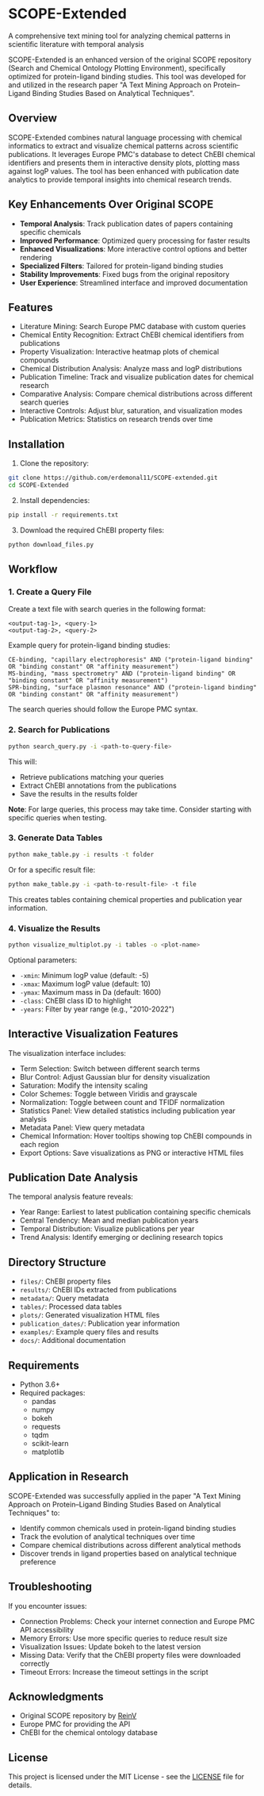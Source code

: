 # SCOPE-Extended

A comprehensive text mining tool for analyzing chemical patterns in scientific literature with temporal analysis

SCOPE-Extended is an enhanced version of the original SCOPE repository (Search and Chemical Ontology Plotting Environment), specifically optimized for protein-ligand binding studies. This tool was developed for and utilized in the research paper "A Text Mining Approach on Protein–Ligand Binding Studies Based on Analytical Techniques".

## Overview

SCOPE-Extended combines natural language processing with chemical informatics to extract and visualize chemical patterns across scientific publications. It leverages Europe PMC's database to detect ChEBI chemical identifiers and presents them in interactive density plots, plotting mass against logP values. The tool has been enhanced with publication date analytics to provide temporal insights into chemical research trends.

## Key Enhancements Over Original SCOPE

- **Temporal Analysis**: Track publication dates of papers containing specific chemicals
- **Improved Performance**: Optimized query processing for faster results
- **Enhanced Visualizations**: More interactive control options and better rendering
- **Specialized Filters**: Tailored for protein-ligand binding studies
- **Stability Improvements**: Fixed bugs from the original repository
- **User Experience**: Streamlined interface and improved documentation

## Features

- Literature Mining: Search Europe PMC database with custom queries
- Chemical Entity Recognition: Extract ChEBI chemical identifiers from publications
- Property Visualization: Interactive heatmap plots of chemical compounds
- Chemical Distribution Analysis: Analyze mass and logP distributions
- Publication Timeline: Track and visualize publication dates for chemical research
- Comparative Analysis: Compare chemical distributions across different search queries
- Interactive Controls: Adjust blur, saturation, and visualization modes
- Publication Metrics: Statistics on research trends over time

## Installation

1. Clone the repository:
```bash
git clone https://github.com/erdemonal11/SCOPE-extended.git
cd SCOPE-Extended
```

2. Install dependencies:
```bash
pip install -r requirements.txt
```

3. Download the required ChEBI property files:
```bash
python download_files.py
```

## Workflow

### 1. Create a Query File
Create a text file with search queries in the following format:
```
<output-tag-1>, <query-1>
<output-tag-2>, <query-2>
```

Example query for protein-ligand binding studies:
```
CE-binding, "capillary electrophoresis" AND ("protein-ligand binding" OR "binding constant" OR "affinity measurement")
MS-binding, "mass spectrometry" AND ("protein-ligand binding" OR "binding constant" OR "affinity measurement")
SPR-binding, "surface plasmon resonance" AND ("protein-ligand binding" OR "binding constant" OR "affinity measurement")
```

The search queries should follow the Europe PMC syntax.

### 2. Search for Publications
```bash
python search_query.py -i <path-to-query-file>
```

This will:
- Retrieve publications matching your queries
- Extract ChEBI annotations from the publications
- Save the results in the results folder

**Note**: For large queries, this process may take time. Consider starting with specific queries when testing.

### 3. Generate Data Tables
```bash
python make_table.py -i results -t folder
```

Or for a specific result file:
```bash
python make_table.py -i <path-to-result-file> -t file
```

This creates tables containing chemical properties and publication year information.

### 4. Visualize the Results
```bash
python visualize_multiplot.py -i tables -o <plot-name>
```

Optional parameters:
- `-xmin`: Minimum logP value (default: -5)
- `-xmax`: Maximum logP value (default: 10)
- `-ymax`: Maximum mass in Da (default: 1600)
- `-class`: ChEBI class ID to highlight
- `-years`: Filter by year range (e.g., "2010-2022")

## Interactive Visualization Features

The visualization interface includes:

- Term Selection: Switch between different search terms
- Blur Control: Adjust Gaussian blur for density visualization
- Saturation: Modify the intensity scaling
- Color Schemes: Toggle between Viridis and grayscale
- Normalization: Toggle between count and TFIDF normalization
- Statistics Panel: View detailed statistics including publication year analysis
- Metadata Panel: View query metadata
- Chemical Information: Hover tooltips showing top ChEBI compounds in each region
- Export Options: Save visualizations as PNG or interactive HTML files

## Publication Date Analysis

The temporal analysis feature reveals:

- Year Range: Earliest to latest publication containing specific chemicals
- Central Tendency: Mean and median publication years
- Temporal Distribution: Visualize publications per year
- Trend Analysis: Identify emerging or declining research topics

## Directory Structure

- `files/`: ChEBI property files
- `results/`: ChEBI IDs extracted from publications
- `metadata/`: Query metadata
- `tables/`: Processed data tables
- `plots/`: Generated visualization HTML files
- `publication_dates/`: Publication year information
- `examples/`: Example query files and results
- `docs/`: Additional documentation

## Requirements

- Python 3.6+
- Required packages:
  - pandas
  - numpy
  - bokeh
  - requests
  - tqdm
  - scikit-learn
  - matplotlib

## Application in Research

SCOPE-Extended was successfully applied in the paper "A Text Mining Approach on Protein–Ligand Binding Studies Based on Analytical Techniques" to:

- Identify common chemicals used in protein-ligand binding studies
- Track the evolution of analytical techniques over time
- Compare chemical distributions across different analytical methods
- Discover trends in ligand properties based on analytical technique preference

## Troubleshooting

If you encounter issues:

- Connection Problems: Check your internet connection and Europe PMC API accessibility
- Memory Errors: Use more specific queries to reduce result size
- Visualization Issues: Update bokeh to the latest version
- Missing Data: Verify that the ChEBI property files were downloaded correctly
- Timeout Errors: Increase the timeout settings in the script

## Acknowledgments

- Original SCOPE repository by [ReinV](https://github.com/ReinV/SCOPE)
- Europe PMC for providing the API
- ChEBI for the chemical ontology database 

## License

This project is licensed under the MIT License - see the [LICENSE](LICENSE) file for details. 